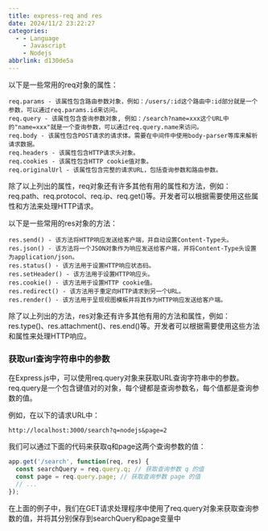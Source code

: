 ```yaml
---
title: express-req and res
date: 2024/11/2 23:22:27
categories:
  - - Language
    - Javascript
    - Nodejs
abbrlink: d130de5a
---
```

以下是一些常用的req对象的属性：

```
req.params - 该属性包含路由参数对象，例如：/users/:id这个路由中:id部分就是一个参数，可以通过req.params.id来访问。
req.query - 该属性包含查询参数对象, 例如：/search?name=xxx这个URL中的"name=xxx"就是一个查询参数，可以通过req.query.name来访问。
req.body - 该属性包含POST请求的请求体。需要在中间件中使用body-parser等库来解析请求数据。
req.headers - 该属性包含HTTP请求头对象。
req.cookies - 该属性包含HTTP cookie值对象。
req.originalUrl - 该属性包含完整的请求URL，包括查询参数和路由参数。
```
除了以上列出的属性，req对象还有许多其他有用的属性和方法，例如：req.path、req.protocol、req.ip、req.get()等。开发者可以根据需要使用这些属性和方法来处理HTTP请求。

以下是一些常用的res对象的方法：
```
res.send() - 该方法将HTTP响应发送给客户端，并自动设置Content-Type头。
res.json() - 该方法将一个JSON对象作为响应发送给客户端，并将Content-Type头设置为application/json。
res.status() - 该方法用于设置HTTP响应状态码。
res.setHeader() - 该方法用于设置HTTP响应头。
res.cookie() - 该方法用于设置HTTP cookie值。
res.redirect() - 该方法用于重定向HTTP请求到另一个URL。
res.render() - 该方法用于呈现视图模板并将其作为HTTP响应发送给客户端。
```
除了以上列出的方法，res对象还有许多其他有用的方法和属性，例如：res.type()、res.attachment()、res.end()等。开发者可以根据需要使用这些方法和属性来处理HTTP响应。

### 获取url查询字符串中的参数
在Express.js中，可以使用req.query对象来获取URL查询字符串中的参数。req.query是一个包含键值对的对象，每个键都是查询参数名，每个值都是查询参数的值。

例如，在以下的请求URL中：
```
http://localhost:3000/search?q=nodejs&page=2
```

我们可以通过下面的代码来获取q和page这两个查询参数的值：
```javascript
app.get('/search', function(req, res) {
  const searchQuery = req.query.q; // 获取查询参数 q 的值
  const page = req.query.page; // 获取查询参数 page 的值
  // ...
});
```
在上面的例子中，我们在GET请求处理程序中使用了req.query对象来获取查询参数的值，并将其分别保存到searchQuery和page变量中
